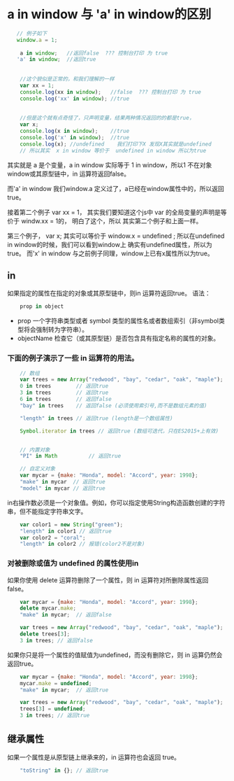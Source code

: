 # a in window 与 'a' in window的区别

```js
   // 例子如下   
   window.a = 1;
 
    a in window;   //返回false  ??? 控制台打印 为 true
   'a' in window;  //返回true
 
 
    //这个貌似是正常的，和我们理解的一样
    var xx = 1;
    console.log(xx in window);   //false  ??? 控制台打印 为 true
    console.log('xx' in window); //true 
 
 
    //但是这个就有点奇怪了，只声明变量，结果两种情况返回的的都是true，
    var x;
    console.log(x in window);    //true
    console.log('x' in window);  //true
    console.log(x); //undefined    我们打印下X 发现X其实就是undefined
    // 所以其实  x in window 等价于  undefined in window 所以为true
```

其实就是 a 是个变量，a in window 实际等于 1 in window，所以1 不在对象window或其原型链中，in 运算符返回false。

 而'a' in window 我们window.a 定义过了，a已经在window属性中的，所以返回true。

接着第二个例子 var xx = 1， 其实我们要知道这个js中 var 的全局变量的声明是等价于 windw.xx = 1的， 明白了这个，所以 其实第二个例子和上面一样。

第三个例子， var x; 其实可以等价于  window.x = undefined ;   所以在undefined in window的时候，我们可以看到window上 确实有undefined属性，所以为true。 而'x' in window 与之前例子同理，window上已有x属性所以为true。


## in
如果指定的属性在指定的对象或其原型链中，则in 运算符返回true。
语法：
```js
    prop in object
```
- prop
一个字符串类型或者 symbol 类型的属性名或者数组索引（非symbol类型将会强制转为字符串）。
- objectName
检查它（或其原型链）是否包含具有指定名称的属性的对象。

### 下面的例子演示了一些 in 运算符的用法。
```js
    // 数组
    var trees = new Array("redwood", "bay", "cedar", "oak", "maple");
    0 in trees        // 返回true
    3 in trees        // 返回true
    6 in trees        // 返回false
    "bay" in trees    // 返回false (必须使用索引号,而不是数组元素的值)

    "length" in trees // 返回true (length是一个数组属性)

    Symbol.iterator in trees // 返回true (数组可迭代，只在ES2015+上有效)


    // 内置对象
    "PI" in Math          // 返回true

    // 自定义对象
    var mycar = {make: "Honda", model: "Accord", year: 1998};
    "make" in mycar  // 返回true
    "model" in mycar // 返回true
```
in右操作数必须是一个对象值。例如，你可以指定使用String构造函数创建的字符串，但不能指定字符串文字。
```js
    var color1 = new String("green");
    "length" in color1 // 返回true
    var color2 = "coral";
    "length" in color2 // 报错(color2不是对象)
```

### 对被删除或值为 undefined 的属性使用in
如果你使用 delete 运算符删除了一个属性，则 in 运算符对所删除属性返回 false。
```js
    var mycar = {make: "Honda", model: "Accord", year: 1998};
    delete mycar.make;
    "make" in mycar;  // 返回false

    var trees = new Array("redwood", "bay", "cedar", "oak", "maple");
    delete trees[3];
    3 in trees; // 返回false
```

如果你只是将一个属性的值赋值为undefined，而没有删除它，则 in 运算仍然会返回true。
```js
    var mycar = {make: "Honda", model: "Accord", year: 1998};
    mycar.make = undefined;
    "make" in mycar;  // 返回true

    var trees = new Array("redwood", "bay", "cedar", "oak", "maple");
    trees[3] = undefined;
    3 in trees; // 返回true
```

## 继承属性
如果一个属性是从原型链上继承来的，in 运算符也会返回 true。
```js
    "toString" in {}; // 返回true
```